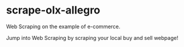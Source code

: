 # scrape-olx-allegro
Web Scraping on the example of e-commerce.


Jump into Web Scraping by scraping your local buy and sell webpage!
